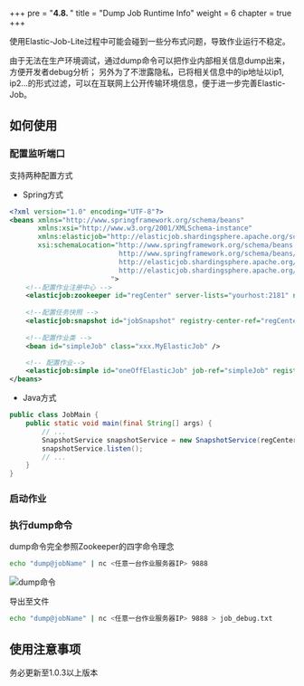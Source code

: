+++
pre = "<b>4.8. </b>"
title = "Dump Job Runtime Info"
weight = 6
chapter = true
+++

使用Elastic-Job-Lite过程中可能会碰到一些分布式问题，导致作业运行不稳定。

由于无法在生产环境调试，通过dump命令可以把作业内部相关信息dump出来，方便开发者debug分析；
另外为了不泄露隐私，已将相关信息中的ip地址以ip1, ip2...的形式过滤，可以在互联网上公开传输环境信息，便于进一步完善Elastic-Job。

## 如何使用

### 配置监听端口

支持两种配置方式

* Spring方式

```xml
<?xml version="1.0" encoding="UTF-8"?>
<beans xmlns="http://www.springframework.org/schema/beans"
       xmlns:xsi="http://www.w3.org/2001/XMLSchema-instance"
       xmlns:elasticjob="http://elasticjob.shardingsphere.apache.org/schema/elasticjob"
       xsi:schemaLocation="http://www.springframework.org/schema/beans
                           http://www.springframework.org/schema/beans/spring-beans.xsd
                           http://elasticjob.shardingsphere.apache.org/schema/elasticjob
                           http://elasticjob.shardingsphere.apache.org/schema/elasticjob/elasticjob.xsd
                         ">
    <!--配置作业注册中心 -->
    <elasticjob:zookeeper id="regCenter" server-lists="yourhost:2181" namespace="dd-job" base-sleep-time-milliseconds="1000" max-sleep-time-milliseconds="3000" max-retries="3" />
    
    <!--配置任务快照 -->
    <elasticjob:snapshot id="jobSnapshot" registry-center-ref="regCenter" dump-port="9999"/>    
    
    <!--配置作业类 -->
    <bean id="simpleJob" class="xxx.MyElasticJob" />    

    <!-- 配置作业-->
    <elasticjob:simple id="oneOffElasticJob" job-ref="simpleJob" registry-center-ref="regCenter" cron="0/10 * * * * ?"   sharding-total-count="3" sharding-item-parameters="0=A,1=B,2=C" />
</beans>
```

* Java方式

```java
public class JobMain {
    public static void main(final String[] args) {
        // ...
        SnapshotService snapshotService = new SnapshotService(regCenter, 9888);
        snapshotService.listen();
        // ...
    }
}
```

### 启动作业

### 执行dump命令

dump命令完全参照Zookeeper的四字命令理念

```bash
echo "dump@jobName" | nc <任意一台作业服务器IP> 9888
```

![dump命令](https://shardingsphere.apache.org/elasticjob/lite/img/dump/dump.jpg)

导出至文件

```bash
echo "dump@jobName" | nc <任意一台作业服务器IP> 9888 > job_debug.txt
```

## 使用注意事项

务必更新至1.0.3以上版本
